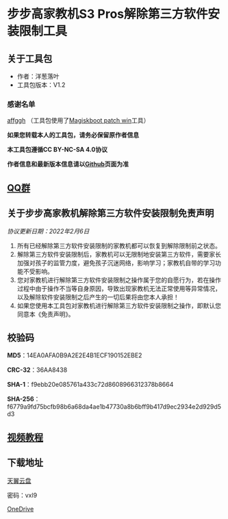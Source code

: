 # 步步高家教机S3 Pros解除第三方软件安装限制工具

## 关于工具包
- 作者：洋葱落叶
- 工具包版本：V1.2

### 感谢名单
[affggh](https://github.com/affggh) （工具包使用了[Magiskboot patch win](https://github.com/affggh/magiskboot_and_patch_win)工具）


**如果您转载本人的工具包，请务必保留原作者信息**

**本工具包遵循CC BY-NC-SA 4.0协议**

**作者信息和最新版本信息请以[Github](https://github.com/ycly2333/EEBBK_package_tool/blob/main/S3Pros.md)页面为准**

## [QQ群](QQ_Group.md)

## 关于步步高家教机解除第三方软件安装限制免责声明
*协议更新日期：2022年2月6日*
1. 所有已经解除第三方软件安装限制的家教机都可以恢复到解除限制前之状态。
2. 解除第三方软件安装限制后，家教机可以无限制地安装第三方软件，需要家长加强对孩子的监管力度，避免孩子沉迷网络，影响学习；家教机自带的学习功能不受影响。
3. 您对家教机进行解除第三方软件安装限制之操作属于您的自愿行为，若在操作过程中由于操作不当等自身原因，导致出现家教机无法正常使用等异常情况，以及解除软件安装限制之后产生的一切后果将由您本人承担！
4. 如果您使用本工具包对家教机进行解除第三方软件安装限制之操作，即默认您同意本《免责声明》。

## 校验码
**MD5**：14EA0AFA0B9A2E2E4B1ECF190152EBE2

**CRC-32**：36AA8438

**SHA-1**：f9ebb20e085761a433c72d8608966312378b8664

**SHA-256**：f6779a9fd75bcfb98b6a68da4ae1b47730a8b6bff9b417d9ec2934e2d929d5d3

## [视频教程](http://www.bilibili.com/video/av724386096)

## 下载地址
[天翼云盘](https://cloud.189.cn/t/JJzmueaMZ7ru)

密码：vxl9

[OneDrive](https://dljz-my.sharepoint.com/:f:/g/personal/ycly_nii_ink/EvsJKNpEwotEhwakT9OdVZUBz_8Mxhc2YnkukuCYF4tZag?e=8p1ktA)
